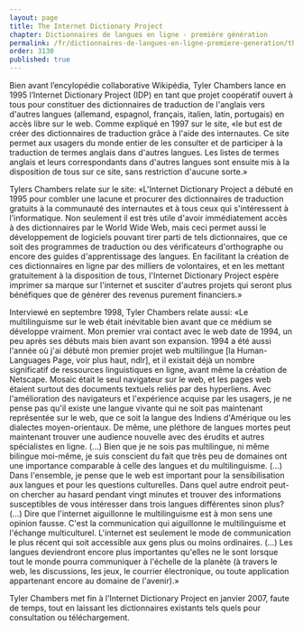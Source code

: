 ```yaml
---
layout: page
title: The Internet Dictionary Project
chapter: Dictionnaires de langues en ligne - première génération
permalink: /fr/dictionnaires-de-langues-en-ligne-premiere-generation/the-internet-dictionary-project/
order: 3130
published: true
---
```

<p>Bien avant l’encylopédie collaborative Wikipédia, Tyler Chambers lance en 1995 l’Internet Dictionary Project (IDP) en tant que projet coopératif ouvert à tous pour constituer des dictionnaires de traduction de l'anglais vers d'autres langues (allemand, espagnol, français, italien, latin, portugais) en accès libre sur le web. Comme expliqué en 1997 sur le site, «le but est de créer des dictionnaires de traduction grâce à l'aide des internautes. Ce site permet aux usagers du monde entier de les consulter et de participer à la traduction de termes anglais dans d'autres langues. Les listes de termes anglais et leurs correspondants dans d'autres langues sont ensuite mis à la disposition de tous sur ce site, sans restriction d'aucune sorte.»</p>

<p>Tylers Chambers relate sur le site: «L'Internet Dictionary Project a débuté en 1995 pour combler une lacune et procurer des dictionnaires de traduction gratuits à la communauté des internautes et à tous ceux qui s'intéressent à l'informatique. Non seulement il est très utile d'avoir immédiatement accès à des dictionnaires par le World Wide Web, mais ceci permet aussi le développement de logiciels pouvant tirer parti de tels dictionnaires, que ce soit des programmes de traduction ou des vérificateurs d'orthographe ou encore des guides d'apprentissage des langues. En facilitant la création de ces dictionnaires en ligne par des milliers de volontaires, et en les mettant gratuitement à la disposition de tous, l'Internet Dictionary Project espère imprimer sa marque sur l'internet et susciter d'autres projets qui seront plus bénéfiques que de générer des revenus purement financiers.»</p>

<p>Interviewé en septembre 1998, Tyler Chambers relate aussi: «Le multilinguisme sur le web était inévitable bien avant que ce médium se développe vraiment. Mon premier vrai contact avec le web date de 1994, un peu après ses débuts mais bien avant son expansion. 1994 a été aussi l'année où j'ai débuté mon premier projet web multilingue [la Human-Languages Page, voir plus haut, ndlr], et il existait déjà un nombre significatif de ressources linguistiques en ligne, avant même la création de Netscape. Mosaic était le seul navigateur sur le web, et les pages web étaient surtout des documents textuels reliés par des hyperliens. Avec l'amélioration des navigateurs et l'expérience acquise par les usagers, je ne pense pas qu'il existe une langue vivante qui ne soit pas maintenant représentée sur le web, que ce soit la langue des Indiens d'Amérique ou les dialectes moyen-orientaux. De même, une pléthore de langues mortes peut maintenant trouver une audience nouvelle avec des érudits et autres spécialistes en ligne. (…) Bien que je ne sois pas multilingue, ni même bilingue moi-même, je suis conscient du fait que très peu de domaines ont une importance comparable à celle des langues et du multilinguisme. (…) Dans l'ensemble, je pense que le web est important pour la sensibilisation aux langues et pour les questions culturelles. Dans quel autre endroit peut-on chercher au hasard pendant vingt minutes et trouver des informations susceptibles de vous intéresser dans trois langues différentes sinon plus? (…) Dire que l'internet aiguillonne le multilinguisme est à mon sens une opinion fausse. C'est la communication qui aiguillonne le multilinguisme et l'échange multiculturel. L'internet est seulement le mode de communication le plus récent qui soit accessible aux gens plus ou moins ordinaires. (…) Les langues deviendront encore plus importantes qu'elles ne le sont lorsque tout le monde pourra communiquer à l'échelle de la planète (à travers le web, les discussions, les jeux, le courrier électronique, ou toute application appartenant encore au domaine de l'avenir).»</p>

<p>Tyler Chambers met fin à l’Internet Dictionary Project en janvier 2007, faute de temps, tout en laissant les dictionnaires existants tels quels pour consultation ou téléchargement.</p>